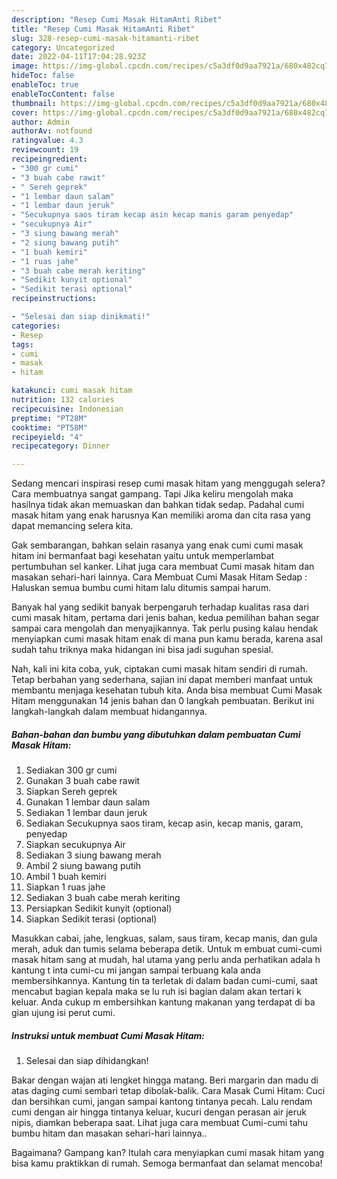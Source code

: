 ```yaml
---
description: "Resep Cumi Masak HitamAnti Ribet"
title: "Resep Cumi Masak HitamAnti Ribet"
slug: 328-resep-cumi-masak-hitamanti-ribet
category: Uncategorized
date: 2022-04-11T17:04:28.923Z
image: https://img-global.cpcdn.com/recipes/c5a3df0d9aa7921a/680x482cq70/cumi-masak-hitam-foto-resep-utama.jpg
hideToc: false
enableToc: true
enableTocContent: false
thumbnail: https://img-global.cpcdn.com/recipes/c5a3df0d9aa7921a/680x482cq70/cumi-masak-hitam-foto-resep-utama.jpg
cover: https://img-global.cpcdn.com/recipes/c5a3df0d9aa7921a/680x482cq70/cumi-masak-hitam-foto-resep-utama.jpg
author: Admin
authorAv: notfound
ratingvalue: 4.3
reviewcount: 19
recipeingredient:
- "300 gr cumi"
- "3 buah cabe rawit"
- " Sereh geprek"
- "1 lembar daun salam"
- "1 lembar daun jeruk"
- "Secukupnya saos tiram kecap asin kecap manis garam penyedap"
- "secukupnya Air"
- "3 siung bawang merah"
- "2 siung bawang putih"
- "1 buah kemiri"
- "1 ruas jahe"
- "3 buah cabe merah keriting"
- "Sedikit kunyit optional"
- "Sedikit terasi optional"
recipeinstructions:

- "Selesai dan siap dinikmati!"
categories:
- Resep
tags:
- cumi
- masak
- hitam

katakunci: cumi masak hitam 
nutrition: 132 calories
recipecuisine: Indonesian
preptime: "PT28M"
cooktime: "PT58M"
recipeyield: "4"
recipecategory: Dinner

---
```



Sedang mencari inspirasi resep cumi masak hitam yang menggugah selera? Cara membuatnya sangat gampang. Tapi Jika keliru mengolah maka hasilnya tidak akan memuaskan dan bahkan tidak sedap. Padahal cumi masak hitam yang enak harusnya Kan memiliki aroma dan cita rasa yang dapat memancing selera kita.


Gak sembarangan, bahkan selain rasanya yang enak cumi cumi masak hitam ini bermanfaat bagi kesehatan yaitu untuk memperlambat pertumbuhan sel kanker. Lihat juga cara membuat Cumi masak hitam dan masakan sehari-hari lainnya. Cara Membuat Cumi Masak Hitam Sedap : Haluskan semua bumbu cumi hitam lalu ditumis sampai harum.

Banyak hal yang sedikit banyak berpengaruh terhadap kualitas rasa dari cumi masak hitam, pertama dari jenis bahan, kedua pemilihan bahan segar sampai cara mengolah dan menyajikannya. Tak perlu pusing kalau hendak menyiapkan cumi masak hitam enak di mana pun kamu berada, karena asal sudah tahu triknya maka hidangan ini bisa jadi suguhan spesial.


Nah, kali ini kita coba, yuk, ciptakan cumi masak hitam sendiri di rumah. Tetap berbahan yang sederhana, sajian ini dapat memberi manfaat untuk membantu menjaga kesehatan tubuh kita. Anda bisa membuat Cumi Masak Hitam menggunakan 14 jenis bahan dan 0 langkah pembuatan. Berikut ini langkah-langkah dalam membuat hidangannya.

<!--inarticleads1-->

##### Bahan-bahan dan bumbu yang dibutuhkan dalam pembuatan Cumi Masak Hitam:

1. Sediakan 300 gr cumi
1. Gunakan 3 buah cabe rawit
1. Siapkan  Sereh geprek
1. Gunakan 1 lembar daun salam
1. Sediakan 1 lembar daun jeruk
1. Sediakan Secukupnya saos tiram, kecap asin, kecap manis, garam, penyedap
1. Siapkan secukupnya Air
1. Sediakan 3 siung bawang merah
1. Ambil 2 siung bawang putih
1. Ambil 1 buah kemiri
1. Siapkan 1 ruas jahe
1. Sediakan 3 buah cabe merah keriting
1. Persiapkan Sedikit kunyit (optional)
1. Siapkan Sedikit terasi (optional)


Masukkan cabai, jahe, lengkuas, salam, saus tiram, kecap manis, dan gula merah, aduk dan tumis selama beberapa detik. Untuk m embuat cumi-cumi masak hitam sang at mudah, hal utama yang perlu anda perhatikan adala h kantung t inta cumi-cu mi jangan sampai terbuang kala anda membersihkannya. Kantung tin ta terletak di dalam badan cumi-cumi, saat mencabut bagian kepala maka se lu ruh isi bagian dalam akan tertari k keluar. Anda cukup m embersihkan kantung makanan yang terdapat di ba gian ujung isi perut cumi. 

<!--inarticleads2-->

##### Instruksi untuk membuat Cumi Masak Hitam:


1. Selesai dan siap dihidangkan!

Bakar dengan wajan ati lengket hingga matang. Beri margarin dan madu di atas daging cumi sembari tetap dibolak-balik. Cara Masak Cumi Hitam: Cuci dan bersihkan cumi, jangan sampai kantong tintanya pecah. Lalu rendam cumi dengan air hingga tintanya keluar, kucuri dengan perasan air jeruk nipis, diamkan beberapa saat. Lihat juga cara membuat Cumi-cumi tahu bumbu hitam dan masakan sehari-hari lainnya.. 

Bagaimana? Gampang kan? Itulah cara menyiapkan cumi masak hitam yang bisa kamu praktikkan di rumah. Semoga bermanfaat dan selamat mencoba!
